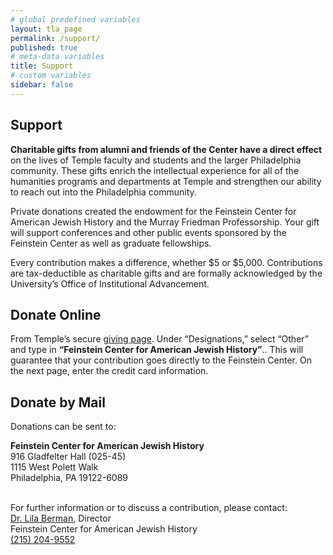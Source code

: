 ```yaml
---
# global predefined variables
layout: tla_page
permalink: /support/
published: true
# meta-data variables
title: Support
# custom variables
sidebar: false
---
```

## Support
**Charitable gifts from alumni and friends of the Center have a direct effect** on the lives of Temple faculty and students and the larger Philadelphia community. These gifts enrich the intellectual experience for all of the humanities programs and departments at Temple and strengthen our ability to reach out into the Philadelphia community.

Private donations created the endowment for the Feinstein Center for American Jewish History and the Murray Friedman Professorship. Your gift will support conferences and other public events sponsored by the Feinstein Center as well as graduate fellowships.

Every contribution makes a difference, whether $5 or $5,000. Contributions are tax-deductible as charitable gifts and are formally acknowledged by the University’s Office of Institutional Advancement.

## Donate Online
From Temple’s secure [giving page](https://secure.imodules.com/s/705/giving/2col.aspx?sid=705&gid=1&pgid=3813&cid=5100). Under “Designations,” select “Other” and type in **“Feinstein Center for American Jewish History”**.. This will guarantee that your contribution goes directly to the Feinstein Center. On the next page, enter the credit card information.

## Donate by Mail
Donations can be sent to:

**Feinstein Center for American Jewish History**<br>
916 Gladfelter Hall (025-45)<br>
1115 West Polett Walk<br>
Philadelphia, PA 19122-6089<br><br>

For further information or to discuss a contribution, please contact:<br>
[Dr. Lila Berman](https://liberalarts.temple.edu/academics/faculty/corwin-berman-lila), Director<br>
Feinstein Center for American Jewish History<br>
[(215) 204-9552](tel:2152049552)<br>

